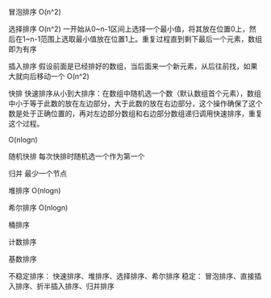 冒泡排序 O(n^2)

选择排序 O(n^2)
一开始从0~n-1区间上选择一个最小值，将其放在位置0上，然后在1~n-1范围上选取最小值放在位置1上。重复过程直到剩下最后一个元素，数组即为有序

插入排序
假设前面是已经排好的数组，当后面来一个新元素，从后往前找，如果大就向后移动一个
O(n^2)

快排
 快速排序从小到大排序：在数组中随机选一个数（默认数组首个元素），数组中小于等于此数的放在左边部分，大于此数的放在右边部分，这个操作确保了这个数是处于正确位置的，再对左边部分数组和右边部分数组递归调用快速排序，重复这个过程。

 O(nlogn)

随机快排
每次快排时随机选一个作为第一个

归并
最少一个节点

堆排序
O(nlogn)

希尔排序
O(nlogn)

桶排序

计数排序

基数排序


不稳定排序：
快速排序、堆排序、选择排序、希尔排序
稳定：
冒泡排序、直接插入排序、折半插入排序、归并排序